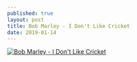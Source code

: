 ```yaml
---
published: true
layout: post
title: Bob Marley - I Don't Like Cricket
date: 2019-01-14
---
```

[![Bob Marley - I Don't Like Cricket](http://img.youtube.com/vi/D2Ey-h-KUXA/0.jpg)](http://www.youtube.com/watch?v=D2Ey-h-KUXA "Bob Marley - I Don't Like Cricket")
